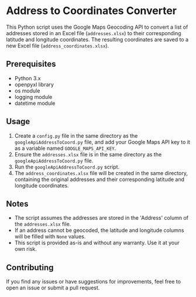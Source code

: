 # Address to Coordinates Converter

This Python script uses the Google Maps Geocoding API to convert a list of addresses stored in an Excel file (`addresses.xlsx`) to their corresponding latitude and longitude coordinates. The resulting coordinates are saved to a new Excel file (`address_coordinates.xlsx`).

## Prerequisites

- Python 3.x
- openpyxl library
- os module
- logging module
- datetime module

## Usage

1. Create a `config.py` file in the same directory as the `googleApiAddressToCoord.py` file, and add your Google Maps API key to it as a variable named `GOOGLE_MAPS_API_KEY`.
2. Ensure the `addresses.xlsx` file is in the same directory as the `googleApiAddressToCoord.py` file.
3. Run the `googleApiAddressToCoord.py` script.
4. The `address_coordinates.xlsx` file will be created in the same directory, containing the original addresses and their corresponding latitude and longitude coordinates.

## Notes

- The script assumes the addresses are stored in the 'Address' column of the `addresses.xlsx` file.
- If an address cannot be geocoded, the latitude and longitude columns will be filled with `None` values.
- This script is provided as-is and without any warranty. Use it at your own risk.

## Contributing

If you find any issues or have suggestions for improvements, feel free to open an issue or submit a pull request.
